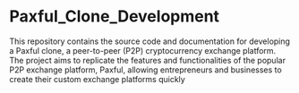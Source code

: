 # Paxful_Clone_Development
This repository contains the source code and documentation for developing a Paxful clone, a peer-to-peer (P2P) cryptocurrency exchange platform. The project aims to replicate the features and functionalities of the popular P2P exchange platform, Paxful, allowing entrepreneurs and businesses to create their custom exchange platforms quickly
